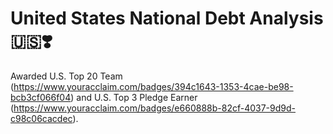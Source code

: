 # United States National Debt Analysis 🇺🇸❣️

Awarded U.S. Top 20 Team (https://www.youracclaim.com/badges/394c1643-1353-4cae-be98-bcb3cf066f04) and U.S. Top 3 Pledge Earner (https://www.youracclaim.com/badges/e660888b-82cf-4037-9d9d-c98c06cacdec). 
